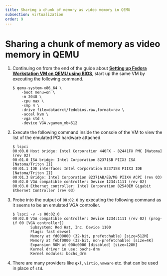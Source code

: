```yaml
---
title: Sharing a chunk of memory as video memory in QEMU  
subsection: virtualization  
order: 9  
---
```


# Sharing a chunk of memory as video memory in QEMU

1. Continuing on from the end of the guide about [**Setting up Fedora Workstation VM on QEMU using BIOS**](/tools/virtualization/setting-up-fedora-workstation-vm-on-qemu-using-bios.html), start up the same VM by executing the following command.  
   ```console
   $ qemu-system-x86_64 \
       -boot menu=on \
       -m 2048 \
       -cpu max \
       -smp 4 \
       -drive file=datadrct/fedobios.raw,format=raw \
       -accel kvm \
       -vga std \
       -device VGA,vgamem_mb=512
   ```
2. Execute the following command inside the console of the VM to view the list of the emulated PCI hardware attached.  
   ```console
   $ lspci
   00:00.0 Host bridge: Intel Corporation 440FX - 82441FX PMC [Natoma] (rev 02)
   00:01.0 ISA bridge: Intel Corporation 82371SB PIIX3 ISA [Natoma/Triton II]
   00:01.1 IDE interface: Intel Corporation 82371SB PIIX3 IDE [Natoma/Triton II]
   00:01.3 Bridge: Intel Corporation 82371AB/EB/MB PIIX4 ACPI (rev 03)
   00:02.0 VGA compatible controller: Device 1234:1111 (rev 02)
   00:03.0 Ethernet controller: Intel Corporation 82540EM Gigabit Ethernet Controller (rev 03)
   ```
3. Probe into the output of `00:02.0` by executing the following command as it seems to be an emulated VGA controller.  
   ```console
   $ lspci -v -s 00:02.0
   00:02.0 VGA compatible controller: Device 1234:1111 (rev 02) (prog-if 00 [VGA controller])
           Subsystem: Red Hat, Inc. Device 1100
           Flags: fast devsel
           Memory at fd000000 (32-bit, prefetchable) [size=512M]
           Memory at febf0000 (32-bit, non-prefetchable) [size=4K]
           Expansion ROM at 000c0000 [disabled] [size=128K]
           Kernel driver in use: bochs-drm
           Kernel modules: bochs_drm
   ```
4. There are many providers like `qxl`, `virtio`, `vmware` etc. that can be used in place of `std`.  
